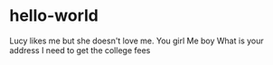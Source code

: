 # hello-world
Lucy likes me but she doesn't love me.
You girl
Me boy
What is your address
I need to get the college fees

